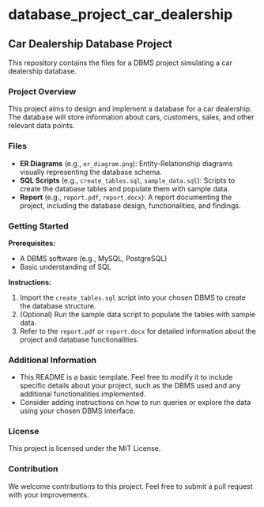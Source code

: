 # database_project_car_dealership
## Car Dealership Database Project

This repository contains the files for a DBMS project simulating a car dealership database. 

### Project Overview

This project aims to design and implement a database for a car dealership. The database will store information about cars, customers, sales, and other relevant data points.

### Files

* **ER Diagrams** (e.g., `er_diagram.png`): Entity-Relationship diagrams visually representing the database schema.
* **SQL Scripts** (e.g., `create_tables.sql`, `sample_data.sql`): Scripts to create the database tables and populate them with sample data. 
* **Report** (e.g., `report.pdf`, `report.docx`): A report documenting the project, including the database design, functionalities, and findings.

### Getting Started

**Prerequisites:**

* A DBMS software (e.g., MySQL, PostgreSQL)
* Basic understanding of SQL

**Instructions:**

1. Import the `create_tables.sql` script into your chosen DBMS to create the database structure.
2. (Optional) Run the sample data script to populate the tables with sample data.
3. Refer to the `report.pdf` or `report.docx` for detailed information about the project and database functionalities.

### Additional Information

* This README is a basic template. Feel free to modify it to include specific details about your project, such as the DBMS used and any additional functionalities implemented.
* Consider adding instructions on how to run queries or explore the data using your chosen DBMS interface.

### License

This project is licensed under the MIT License.

### Contribution

We welcome contributions to this project. Feel free to submit a pull request with your improvements. 
